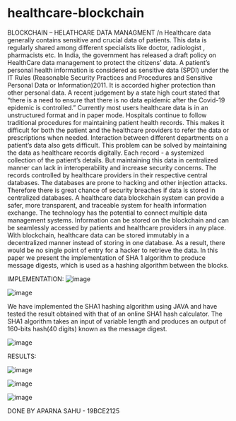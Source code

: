 # healthcare-blockchain
BLOCKCHAIN – HELATHCARE DATA MANAGMENT
/n
Healthcare data generally contains sensitive and crucial data of patients. This data is regularly 
shared among different specialists like doctor, radiologist , pharmacists etc. In India, the 
government has released a draft policy on HealthCare data management to protect the citizens’ 
data. A patient’s personal health information is considered as sensitive data (SPDI) under the 
IT Rules (Reasonable Security Practices and Procedures and Sensitive Personal Data or 
Information)2011. It is accorded higher protection than other personal data. A recent judgement 
by a state high court stated that “there is a need to ensure that there is no data epidemic after 
the Covid-19 epidemic is controlled.”
Currently most users healthcare data is in an unstructured format and in paper mode. Hospitals 
continue to follow traditional procedures for maintaining patient health records. This makes it 
difficult for both the patient and the healthcare providers to refer the data or prescriptions when 
needed. Interaction between different departments on a patient’s data also gets difficult. This 
problem can be solved by maintaining the data as healthcare records digitally. Each record - a 
systemized collection of the patient’s details. But maintaining this data in centralized manner 
can lack in interoperability and increase security concerns.
The records controlled by healthcare providers in their respective central databases. The 
databases are prone to hacking and other injection attacks. Therefore there is great chance of 
security breaches if data is stored in centralized databases. A healthcare data blockchain system 
can provide a safer, more transparent, and traceable system for health information exchange. 
The technology has the potential to connect multiple data management systems. Information 
can be stored on the blockchain and can be seamlessly accessed by patients and healthcare 
providers in any place. With blockchain, healthcare data can be stored immutably in a 
decentralized manner instead of storing in one database. As a result, there would be no single 
point of entry for a hacker to retrieve the data.
In this paper we present the implementation of SHA 1 algorithm to produce message digests, 
which is used as a hashing algorithm between the blocks.

IMPLEMENTATION:
![image](https://github.com/aparnasahu5/healthcare-blockchain/assets/95071662/de19e121-c0bf-464c-b2c8-7ff854b01d52)

![image](https://github.com/aparnasahu5/healthcare-blockchain/assets/95071662/7c2648d2-8a8a-4a63-a21f-2b6ae8bf99b8)

We have implemented the SHA1 hashing algorithm using JAVA and have tested the result 
obtained with that of an online SHA1 hash calculator.
The SHA1 algorithm takes an input of variable length and produces an output of 160-bits 
hash(40 digits) known as the message digest.

![image](https://github.com/aparnasahu5/healthcare-blockchain/assets/95071662/e4911c5d-91ea-4285-b74e-32056f4cee4b)


RESULTS:

![image](https://github.com/aparnasahu5/healthcare-blockchain/assets/95071662/465442b2-7112-496e-8cf4-5df340b8fc45)

![image](https://github.com/aparnasahu5/healthcare-blockchain/assets/95071662/8dd5ff26-613d-4a94-aa2c-cc22dcd8d4fb)

![image](https://github.com/aparnasahu5/healthcare-blockchain/assets/95071662/6ea3d81f-6b3a-4bb4-8925-2c5bcc91c2a6)

DONE BY APARNA SAHU - 19BCE2125
